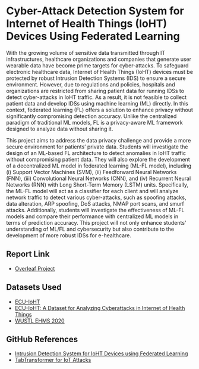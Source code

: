 # Cyber-Attack Detection System for Internet of Health Things (IoHT) Devices Using Federated Learning
With the growing volume of sensitive data transmitted through IT infrastructures, healthcare organizations and companies that generate user wearable data have become prime targets for cyber-attacks. To safeguard electronic healthcare data, Internet of Health Things (IoHT) devices must be protected by robust Intrusion Detection Systems (IDS) to ensure a secure environment. However, due to regulations and policies, hospitals and organizations are restricted from sharing patient data for running IDSs to detect cyber-attacks in IoHT traffic. As a result, it is not feasible to collect patient data and develop IDSs using machine learning (ML) directly. In this context, federated learning (FL) offers a solution to enhance privacy without significantly compromising detection accuracy. Unlike the centralized paradigm of traditional ML models, FL is a privacy-aware ML framework designed to analyze data without sharing it.

This project aims to address the data privacy challenge and provide a more secure environment for patients’ private data. Students will investigate the design of an ML-based FL architecture to detect anomalies in IoHT traffic without compromising patient data. They will also explore the development of a decentralized ML model in federated learning (ML-FL model), including (i) Support Vector Machines (SVM), (ii) Feedforward Neural Networks (FNN), (iii) Convolutional Neural Networks (CNN), and (iv) Recurrent Neural Networks (RNN) with Long Short-Term Memory (LSTM) units. Specifically, the ML-FL model will act as a classifier for each client and will analyze network traffic to detect various cyber-attacks, such as spoofing attacks, data alteration, ARP spoofing, DoS attacks, NMAP port scans, and smurf attacks. Additionally, students will investigate the effectiveness of ML-FL models and compare their performance with centralized ML models in terms of prediction accuracy. This project will not only enhance students' understanding of ML/FL and cybersecurity but also contribute to the development of more robust IDSs for e-healthcare.

## Report Link
 - [Overleaf Project](https://www.overleaf.com/9867887565yysgfsrqqwtn#797c58)
   
## Datasets Used
 - [ECU-IoHT](https://ro.ecu.edu.au/datasets/48/)
 - [ECU-IoHT: A Dataset for Analyzing Cyberattacks in Internet of Health Things](https://github.com/CSCRC-SCREED/ECU-IoHT)
 - [WUSTL EHMS 2020](https://www.cse.wustl.edu/~jain/ehms/index.html)

## GitHub References
 - [Intrusion Detection System for IoHT Devices using Federated Learning](https://github.com/fatemehm/Federated-Learning-IDS)
 - [TabTransformer for IoT Attacks](https://github.com/brunabazaluk/tabtransformer_iot_attacks)
